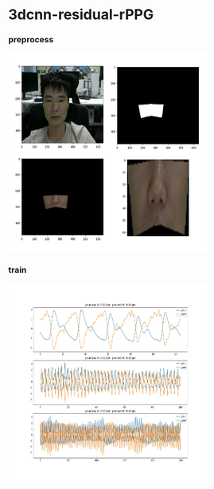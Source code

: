 # 3dcnn-residual-rPPG

### preprocess
<img src="./result/ROI.png" width="400" height="400" alt="1111">

### train
<img src="./result/train_result/0003_3.jpg" width="400" height="400" alt="2211">
